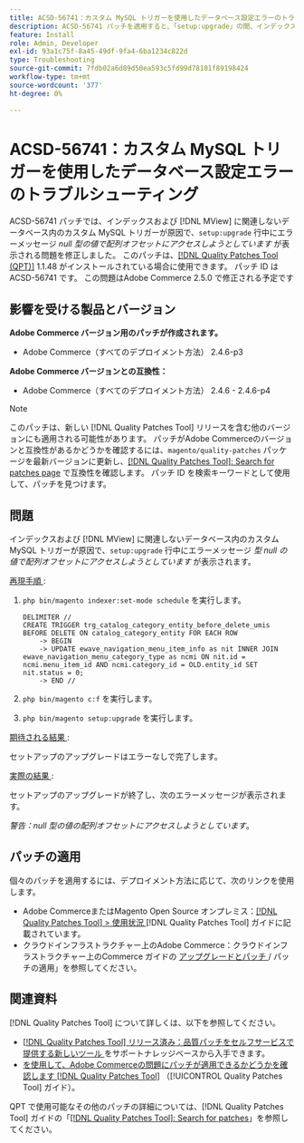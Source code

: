 ```yaml
---
title: ACSD-56741：カスタム MySQL トリガーを使用したデータベース設定エラーのトラブルシューティング
description: ACSD-56741 パッチを適用すると、「setup:upgrade」の間、インデックスおよび  [!DNL MView] に関連しないデータベース内のカスタム MySQL トリガーが原因で、「null 型の値で配列オフセットにアクセスしようとしています」というエラーメッセージが表示されるAdobe Commerceの問題を修正できます。
feature: Install
role: Admin, Developer
exl-id: 93a1c75f-8a45-49df-9fa4-6ba1234c822d
type: Troubleshooting
source-git-commit: 7fdb02a6d89d50ea593c5fd99d78101f89198424
workflow-type: tm+mt
source-wordcount: '377'
ht-degree: 0%

---
```


# ACSD-56741：カスタム MySQL トリガーを使用したデータベース設定エラーのトラブルシューティング

ACSD-56741 パッチでは、インデックスおよび [!DNL MView] に関連しないデータベース内のカスタム MySQL トリガーが原因で、`setup:upgrade` 行中にエラーメッセージ *null 型の値で配列オフセットにアクセスしようとしています* が表示される問題を修正しました。 このパッチは、[[!DNL Quality Patches Tool (QPT)]](https://experienceleague.adobe.com/en/docs/commerce-operations/tools/quality-patches-tool/quality-patches-tool-to-self-serve-quality-patches) 1.1.48 がインストールされている場合に使用できます。 パッチ ID は ACSD-56741 です。 この問題はAdobe Commerce 2.5.0 で修正される予定です

## 影響を受ける製品とバージョン

**Adobe Commerce バージョン用のパッチが作成されます。**

* Adobe Commerce（すべてのデプロイメント方法） 2.4.6-p3

**Adobe Commerce バージョンとの互換性：**

* Adobe Commerce（すべてのデプロイメント方法） 2.4.6 - 2.4.6-p4

>[!NOTE]
>
>このパッチは、新しい [!DNL Quality Patches Tool] リリースを含む他のバージョンにも適用される可能性があります。 パッチがAdobe Commerceのバージョンと互換性があるかどうかを確認するには、`magento/quality-patches` パッケージを最新バージョンに更新し、[[!DNL Quality Patches Tool]: Search for patches page](https://experienceleague.adobe.com/tools/commerce-quality-patches/index.html) で互換性を確認します。 パッチ ID を検索キーワードとして使用して、パッチを見つけます。

## 問題

インデックスおよび [!DNL MView] に関連しないデータベース内のカスタム MySQL トリガーが原因で、`setup:upgrade` 行中にエラーメッセージ *型 null の値で配列オフセットにアクセスしようとしています* が表示されます。

<u> 再現手順 </u>:

1. `php bin/magento indexer:set-mode schedule` を実行します。

   ```
   DELIMITER //
   CREATE TRIGGER trg_catalog_category_entity_before_delete_umis BEFORE DELETE ON catalog_category_entity FOR EACH ROW
       -> BEGIN
       -> UPDATE ewave_navigation_menu_item_info as nit INNER JOIN ewave_navigation_menu_category_type as ncmi ON nit.id = ncmi.menu_item_id AND ncmi.category_id = OLD.entity_id SET nit.status = 0;
       -> END //
   ```

1. `php bin/magento c:f` を実行します。
1. `php bin/magento setup:upgrade` を実行します。

<u> 期待される結果 </u>:

セットアップのアップグレードはエラーなしで完了します。

<u> 実際の結果 </u>:

セットアップのアップグレードが終了し、次のエラーメッセージが表示されます。

*警告：null 型の値の配列オフセットにアクセスしようとしています*。

## パッチの適用

個々のパッチを適用するには、デプロイメント方法に応じて、次のリンクを使用します。

* Adobe CommerceまたはMagento Open Source オンプレミス：[[!DNL Quality Patches Tool] > 使用状況 ](/help/tools/quality-patches-tool/usage.md)[!DNL Quality Patches Tool] ガイドに記載されています。
* クラウドインフラストラクチャー上のAdobe Commerce：クラウドインフラストラクチャー上のCommerce ガイドの [ アップグレードとパッチ ](https://experienceleague.adobe.com/docs/commerce-cloud-service/user-guide/develop/upgrade/apply-patches.html)/ パッチの適用」を参照してください。

## 関連資料

[!DNL Quality Patches Tool] について詳しくは、以下を参照してください。

* [[!DNL Quality Patches Tool]  リリース済み：品質パッチをセルフサービスで提供する新しいツール ](https://experienceleague.adobe.com/en/docs/commerce-operations/tools/quality-patches-tool/quality-patches-tool-to-self-serve-quality-patches) をサポートナレッジベースから入手できます。
* [ を使用して、Adobe Commerceの問題にパッチが適用できるかどうかを確認します  [!DNL Quality Patches Tool]](/help/tools/quality-patches-tool/patches-available-in-qpt/check-patch-for-magento-issue-with-magento-quality-patches.md) （[!UICONTROL Quality Patches Tool] ガイド）。


QPT で使用可能なその他のパッチの詳細については、[!DNL Quality Patches Tool] ガイドの「[[!DNL Quality Patches Tool]: Search for patches](https://experienceleague.adobe.com/tools/commerce-quality-patches/index.html)」を参照してください。
